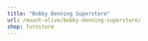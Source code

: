 ```yaml
---
title: "Bobby Denning Superstore"
url: /mount-olive/bobby-denning-superstore/
shop: furniture
---
```

